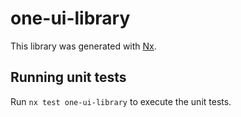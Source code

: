 # one-ui-library

This library was generated with [Nx](https://nx.dev).

## Running unit tests

Run `nx test one-ui-library` to execute the unit tests.

